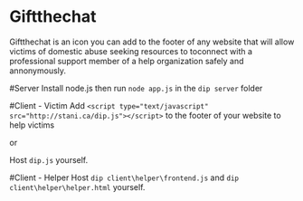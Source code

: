 # Giftthechat
Giftthechat is an icon you can add to the footer of any website that will allow victims of domestic abuse seeking resources to toconnect with a professional support member of a help organization safely and annonymously.

#Server
Install node.js then run `node app.js` in the `dip server` folder

#Client - Victim
Add `<script type="text/javascript" src="http://stani.ca/dip.js"></script>` to the footer of your website to help victims

or

Host `dip.js` yourself.

#Client - Helper
Host `dip client\helper\frontend.js` and `dip client\helper\helper.html` yourself.
